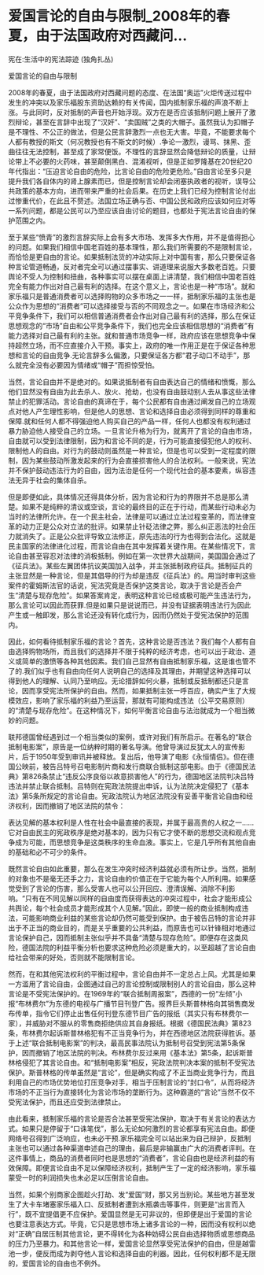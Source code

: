 # 爱国言论的自由与限制_2008年的春夏，由于法国政府对西藏问...

宪在:生活中的宪法踪迹 (独角扎丛)

爱国言论的自由与限制

2008年的春夏，由于法国政府对西藏问题的态度、在法国“奥运”火炬传送过程中发生的冲突以及家乐福股东资助达赖的有关传闻，国内抵制家乐福的声浪不断上涨。与此同时，反对抵制的声音也开始浮现。双方在是否应该抵制问题上展开了激烈辩论，甚至在言辞中出现了“汉奸”、“卖国贼”之类的大帽子。虽然我认为扣帽子是不理性、不公正的做法，但是公民言辞激烈一点也无大害。毕竟，不能要求每个人都有教授的斯文（何况教授也有不斯文的时候）.争论一激烈，谩骂、抹黑、歪曲往往无法控制，甚至成了家常便饭。不理性的言辞显然会降低辩论的质量，让辩论带上不必要的火药味，甚至颠倒黑白、混淆视听，但是正如罗隆基在20世纪20年代指出：“压迫言论自由的危险，比言论自由的危险更危险。”自由言论至多只是提升我们各自体内的肾上腺素而已，但是控制言论却会闭塞执政者的视听，误导公共政策的基本方向，进而带来严重的社会后果。在历史上我们已经为控制言论付出过惨重代价，在此且不赘述。法国立场正确与否、中国公民和政府应该如何应对等一系列问题，都是公民可以乃至应该自由讨论的题目，也都处于宪法言论自由的保护范围之内。

至于某些“愤青”的激烈言辞实际上会有多大市场、发挥多大作用，并不是值得担心的问题。如果我们相信中国老百姓的基本理性，那么我们所需要的不是限制言论，而恰恰是更自由的言论。如果抵制法货的冲动实际上对中国有害，那么只要保证各种言论管道畅通，反对者完全可以通过摆事实、讲道理来说服大多数老百姓。只要舆论不受人为控制和扭曲，各种事实可以摆在桌面上讲清楚，我们相信中国老百姓完全有能力作出对自己最有利的选择。在这个意义上，言论也是一种“市场”。就和家乐福只是普通消费者可以选择购物的众多市场之一一样，抵制家乐福的主张也是公众作为思想的“消费者”可以选择接受与否的不同观念之一。如果在市场经济和公平竞争条件下，我们可以相信普通消费者会作出对自己最有利的选择，那么在保证思想观念的“市场”自由和公平竞争条件下，我们也完全应该相信思想的“消费者”有能力选择对自己最有利的主张。就和普通市场竞争一样，政府应该在思想竞争中保持超然立场，而不应直接介入干预。事实上，政府的唯一作用正是在于保证各种思想和言论的自由竞争.无论言辞多么偏激，只要保证各方都“君子动口不动手”，那么就完全没有必要因为情绪或“帽子”而担惊受怕。

当然，言论自由并不是绝对的。如果说抵制者有自由表达自己的情绪和愤慨，那么他们显然没有自由为此去杀人、放火、抢劫，也没有自由鼓动别人去从事这些法律禁止的犯罪活动。言论自由的真谛在于，每个公民都有自由通过阐发自己的立场观点对他人产生理性影响，但是他人的思想、言论和选择自由必须得到同样的尊重和保障.就和任何人都不得强迫他人购买自己的产品一样，任何人也都没有权利通过暴力胁迫他人接受自己的立场。一旦言论升格为行为，就离开了言论的自由市场，自由就可以受到法律限制，因为和言论不同的是，行为可能直接侵犯他人的权利、限制他人的自由。对行为的鼓动则虽然是一种言论，但是也可以受到一定程度的限制，因为某些鼓动所激发起来的行为会直接损害他人的合法权利。一般来说，宪法并不保护鼓动违法行为的自由，因为法治是任何一个现代社会的基本要素，纵容违法无异于社会的集体自杀。

但是即便如此，具体情况还得具体分析，因为言论和行为的界限并不总是那么清楚。如果不是纯粹的清议或空谈，言论的最终目的正在于行动，而某些行动未必为当时的法律所允许。在一个民主社会，法律是可以通过立法过程变革的，而法律变革的动力正是公众对立法的批评。如果禁止针砭法律之弊，那么纠正恶法的社会压力就消失了。正是公众批评导致立法修正，原先违法的行为也得到合法化。这就是民主国家的法律进化过程，而言论自由在其中发挥着关键作用。在某些情况下，言论自由甚至容忍对法律的消极抵制。例如在第一次世界大战期间，美国国会通过了《征兵法》。某些左翼团体抗议美国加入战争，并主张抵制政府征兵。抵制征兵的主张显然是一种言论，但是其倡导的行为却是违反《征兵法》的。用当时审判这些案件的霍姆斯法官的话说，宪法究竟是否保护这类言论，取决于言论是否会产生“清楚与现存危险”。如果答案肯定，表明这种言论已经或极可能产生违法行为，那么言论可以因此而获罪.但是如果只是说说而已，并没有证据表明违法行为因此产生或一触即发，那么言论还没有转化成行为，因而仍然处于受宪法保护的范围内。

因此，如何看待抵制家乐福的言论？首先，这种言论是否违法？我们每个人都有自由选择购物场所，而且我们的选择并不限于纯粹的经济考虑，也可以出于政治、道义或简单的激愤等各种其他因素。我们自己显然有自由抵制家乐福，这是谁也管不了的.我们似乎也有自由向任何人说明自己的选择及其理由，并期望这种选择可以得到他人的理解、认同乃至响应。无论措辞如何火暴，抵制或反抵制都还只是言论，因而享受宪法所保护的自由。然而，如果抵制主张一呼百应，确实产生了大规模效应，影响了家乐福的利益乃至运营，那就有可能构成违法（公平交易原则）的“清楚与现存危险”。在这种情况下，如何平衡言论自由与法治就成为一个相当微妙的问题。

联邦德国曾经遇到过一个相当类似的案例，或许对我们有所启示。在著名的“联合抵制电影案”，原告是一位纳粹时期的著名导演。他曾导演过反犹太人的宣传影片，后于1950年受到审讯并被释放。复出后，他导演了电影《永恒情侣》。但在德国公映前，被告吕特号召电影制片商和发行商联合抵制这部电影。由于《德国民法典》第826条禁止“违反公序良俗以故意损害他人”的行为，德国地区法院判决吕特违法并禁止联合抵制。吕特则在宪政法院提出申诉，认为法院决定侵犯了《基本法》第5条所规定的言论自由。宪政法院认为地区法院没有妥善平衡言论自由和经济权利，因而撤销了地区法院的禁令：

表达见解的基本权利是人性在社会中最直接的表现，并属于最高贵的人权之一……它对自由民主的宪政秩序是绝对基本的，因为只有它才使不断的思想交流和观点竞争成为可能，而思想竞争是这类秩序的生命血液。事实上，它是几乎所有其他自由的基础和必不可少的条件。

既然言论自由如此重要，那么在发生冲突时经济利益就必须有所让步。当然，抵制的对象也不是毫无还手之力，言论自由的价值正在于它能为每个人所利用。如果感觉受到了言论的伤害，那么受害人也可以公开回应、澄清误解、消除不利影响。“只有在不同见解以同样的自由度而获得表达的冲突过程中，社会才能形成公共舆论，每个社会成员才能形成其个人见解。”因此，即使一般的商业抵制构成违法，可能影响商业利益的某些言论却仍然可能受到保护。由于被告吕特的言论并非出于不正当的商业目的，而是关乎重要的公共利益，而原告也可以针锋相对地通过言论保护自己，因而抵制主张似乎并不具备“清楚与现存危险”。即便存在这类风险，德国法院的利益平衡分析也要求这种危险必须是重大的，以至超越了言论自由给社会带来的好处，否则就不能限制言论。

然而，在和其他宪法权利的平衡过程中，言论自由并不一定总占上风。尤其是如果一方滥用了言论自由，企图通过自己的言论控制或限制别人的言论自由，那么这种言论是不受宪法保护的。在1969年的“联合抵制周报案”，西德的一份“左倾”小报“布林费尔”为东德的电视与广播节目刊登广告。报界巨头斯普林格向其销售商发布传单，指令它们停止出售任何刊登东德节目广告的报纸（其实只有布林费尔一家），并威胁对不服从的零售商拒绝供应其自身报纸。根据《德国民法典》第823条，布林费尔起诉斯普林格犯有不正当竞争行为，并在西德地区法院获得胜诉。基于上述“联合抵制电影案”的判决，最高民事法院认为抵制号召受到宪法第5条保护，因而撤销了地区法院的判决。布林费尔反过来用《基本法》第5条，起诉斯普林格侵犯了其言论自由。和“抵制电影案”相反，宪政法院判决本案的抵制不受宪法保护。斯普林格的传单虽然是“言论”，但是确实构成了不正当商业竞争行为，而且利用自己的市场优势地位打压竞争对手，相当于压制言论的“封口令”，从而将经济市场的不正当行为直接转化为言论市场的垄断行为。这种霸道的“言论”当然不仅不受宪法保护，而且还应受到法律禁止。

由此看来，抵制家乐福的言论是否合法甚至受宪法保护，取决于有关言论的表达方式。如果只是停留于“口诛笔伐”，那么无论如何激烈的言论都享有宪法自由。即便网络号召得到广泛响应，也未必干预.家乐福完全可以站出来为自己辩护，反抵制主张也可以通过各种渠道申述自己的理由，最后是非输赢由广大的消费者评判。在这件事情上，商品的消费者同时也是思想的“消费者”，言论自由也是经济利益的有效保障。即便言论自由不足以保障经济权利，抵制产生了一定的经济影响，家乐福蒙受一时的利润损失也未必足以压倒言论自由。

当然，如果个别商家企图趁火打劫、发“爱国”财，那又另当别论。某些地方甚至发生了大卡车堵塞家乐福入口、反抵制者遭到水瓶袭击等事件，则更是“出言而入行”，既不宜提倡更不应保护。爱国显然是无可非议的，但即便是出于爱国的言论也要注意表达方式。毕竟，它只是思想市场上诸多言论的一种，因而没有权利以绝对“正确”自居压制其他言论，更不得转化为各种妨碍公民自由选择物质或思想商品的压力乃至暴力。和其他言论一样，爱国言论显然享受宪法保护的自由，但是越雷池一步，便反而成为剥夺他人言论和选择自由的利器。因此，任何权利都不是无限的，爱国言论的自由也不例外。